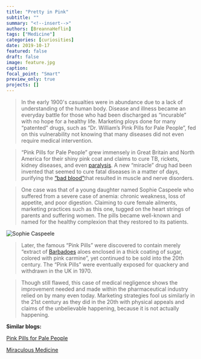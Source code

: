 ```yaml
---
title: "Pretty in Pink"
subtitle: ""
summary: "<!--insert-->"
authors: [BreannaHeflin]
tags: ["Medicine"]
categories: [curiosities]
date: 2019-10-17
featured: false
draft: false
image: feature.jpg
caption:
focal_point: "Smart"
preview_only: true
projects: []
---
```

>In the early 1900's casualties were in abundance due to a lack of understanding of the human body. Disease and illness became an everyday battle for those who had been discharged as “incurable” with no hope for a healthy life. Marketing ploys done for many “patented” drugs, such as “Dr. William’s Pink Pills for Pale People”, fed on this vulnerability not knowing that many diseases did not even require medical intervention.  


>“Pink Pills for Pale People” grew immensely in Great Britain and North America for their shiny pink coat and claims to cure TB, rickets, kidney diseases, and even [paralysis](https://macdonaldtownbicycleclub.com/2017/04/24/mrs-e-j-curtis-paralysed-with-rheumatism-restored-to-active-health-by-dr-williams-pink-pills/). A new “miracle” drug had been invented that seemed to cure fatal diseases in a matter of days,  purifying the [“bad blood”](https://www.kshs.org/kansapedia/pink-pills-for-pale-people/10240)that resulted in muscle and nerve disorders.  



>One case was that of a young daughter named Sophie Caspeele who suffered from a severe case of anemia: chronic weakness, loss of appetite, and poor digestion. Claiming to cure female ailments, marketing practices such as this one, tugged on the heart strings of parents and suffering women. The pills became well-known and named for the healthy complexion that they restored to its patients.  

![Sophie Caspeele](https://raw.githubusercontent.com/bmh19/blog-posts/master/2019-10-17-Breanna%20Heflin/Pink%20Pills.jpg)

>Later, the famous “Pink Pills” were discovered to contain merely “extract of [Barbadoes](http://blog.wellcomelibrary.org/2015/03/dr-williams-pink-pills-for-pale-people/ ) aloes enclosed in a thick coating of sugar, colored with pink carmine”, yet continued to be sold into the 20th century. The “Pink Pills” were eventually exposed for quackery and withdrawn in the UK in 1970.  



>Though still flawed, this case of medical negligence shows the improvement needed and made within the pharmaceutical industry relied on by many even today. Marketing strategies fool us similarly in the 21st century as they did in the 20th with physical appeals and claims of the unbelievable happening, because it is not actually happening.











**Similar blogs:**

[Pink Pills for Pale People](https://dig-eg-gaz.github.io/post/18-blog-wallace/ )

[Miraculous Medicine](https://dig-eg-gaz.github.io/post/2017-03-06-baxter-peruna/ )
